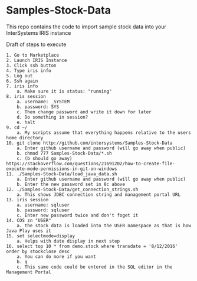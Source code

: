 # Samples-Stock-Data
This repo contains the code to import sample stock data into your InterSystems IRIS instance

Draft of steps to execute

	1. Go to Marketplace
	2. Launch IRIS Instance
	3. Click ssh button
	4. Type iris info
	5. Log out
	6. Ssh again
	7. iris info
		a. Make sure it is status: "running"
	8. iris session
		a. username: _SYSTEM
		b. password: SYS
		c. Then change password and write it down for later
		d. Do something in session?
		e. halt
	9. cd ~/
		a. My scripts assume that everything happens relative to the users home directory
	10. git clone http://github.com/intersystems/Samples-Stock-Data
		a. Enter github username and password (will go away when public)
		b. chmod 777 Samples-Stock-Data/*.sh
		c. (b should go away) https://stackoverflow.com/questions/21691202/how-to-create-file-execute-mode-permissions-in-git-on-windows 
	11. ./Samples-Stock-Data/load_java_data.sh
		a. Enter github username and password (will go away when public)
		b. Enter the new password set in 8c above
	12. ./Samples-Stock-Data/get_connection_strings.sh
		a. This shows JDBC connection string and management portal URL
	13. iris session
		a. username: sqluser
		b. password: sqluser
		c. Enter new password twice and don't foget it
	14. COS zn "USER"
		a. the stock data is loaded into the USER namespace as that is how Java Play uses it
	15. set selectmode=display
		a. Helps with date display in next step
	16. select top 10 * from demo.stock where transdate = '8/12/2016' order by stockclose desc
		a. You can do more if you want
		b. q
		c. This same code could be entered in the SQL editor in the Management Portal